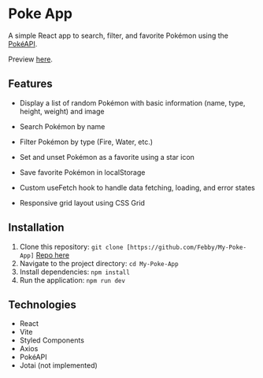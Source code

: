
# Poke App

  

A simple React app to search, filter, and favorite Pokémon using the [PokéAPI](https://pokeapi.co/).

Preview [here](https://my-poke-app-ruddy.vercel.app/).

  

## Features

  

- Display a list of random Pokémon with basic information (name, type, height, weight) and image

- Search Pokémon by name

- Filter Pokémon by type (Fire, Water, etc.)

- Set and unset Pokémon as a favorite using a star icon

- Save favorite Pokémon in localStorage

- Custom useFetch hook to handle data fetching, loading, and error states

- Responsive grid layout using CSS Grid

  

## Installation

  

1. Clone this repository: `git clone [https://github.com/Febby/My-Poke-App]` [Repo here](https://github.com/Febby/My-Poke-App)
2. Navigate to the project directory: `cd My-Poke-App`
3. Install dependencies: `npm install`
4. Run the application: `npm run dev`


## Technologies

- React
- Vite
- Styled Components
- Axios
- PokéAPI
- Jotai (not implemented)


